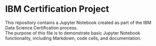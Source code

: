 # IBM Certification Project

This repository contains a Jupyter Notebook created as part of the IBM Data Science Certification process.  
The purpose of this file is to demonstrate basic Jupyter Notebook functionality, including Markdown, code cells, and documentation.
